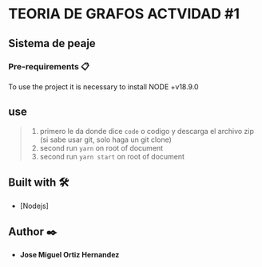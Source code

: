# TEORIA DE GRAFOS ACTVIDAD #1

## Sistema de peaje


### Pre-requirements 📋

To use the project it is necessary to install NODE +v18.9.0

## use

> 1. primero le da donde dice `code` o codigo y descarga el archivo zip (si sabe usar git, solo haga un git clone)
> 2. second run `yarn` on root of document
> 3. second run `yarn start` on root of document

## Built with  🛠️
- [Nodejs]

## Author  ✒️
- **Jose Miguel Ortiz Hernandez**
